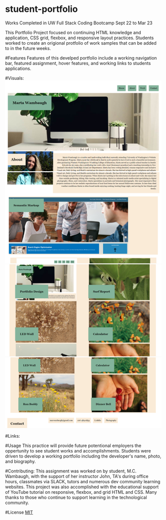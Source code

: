 # student-portfolio
Works Completed in UW Full Stack Coding Bootcamp Sept 22 to Mar 23

This Portfolio Project focused on continuing HTML knowledge and application, CSS grid, flexbox, and responsive layout practices. Students worked to create an origional protfolio of work samples that can be added to in the future weeks. 

#Features 
Features of this develped portfolio include a working navigation bar, featured assignment, hover features, and working links to students applications. 

#Visuals:
![screenshot1](https://github.com/mwambaugh/student-portfolio/blob/eac483d7a9b202e66a59f066e8fcefdc082a3f6a/assets/Screenshot%202022-10-06%20150509.png)
![screenshot2](https://github.com/mwambaugh/student-portfolio/blob/eac483d7a9b202e66a59f066e8fcefdc082a3f6a/assets/Screenshot%202022-10-06%20150559.png)
![screenshot3](https://github.com/mwambaugh/student-portfolio/blob/eac483d7a9b202e66a59f066e8fcefdc082a3f6a/assets/Screenshot%202022-10-06%20150617.png)
![screenshot4](https://github.com/mwambaugh/student-portfolio/blob/eac483d7a9b202e66a59f066e8fcefdc082a3f6a/assets/Screenshot%202022-10-06%20151156.png)

#Links:

#Usage
This practice will provide future potentional employers the oppertunity to see student works and accomplishments. Students were driven to develop a working portfolio including the developer's name, photo, and biography.

#Contributing:
This assignment was worked on by student, M.C. Wambaugh, with the support of her instructor John, TA's during office hours, classmates via SLACK, tutors and numerous dev community learning websites. This project was also accomplished with the educational support of YouTube tutorial on responsive, flexbox, and grid HTML and CSS. Many thanks to those who continue to support learning in the technological community.

#License 
[MIT](https://choosealicense.com/licenses/mit/) 
